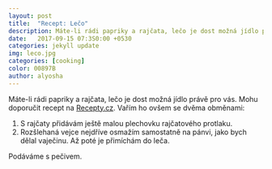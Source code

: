```yaml
---
layout: post
title:  "Recept: Lečo"
description: Máte-li rádi papriky a rajčata, lečo je dost možná jídlo právě pro vás.
date:   2017-09-15 07:3S0:00 +0530
categories: jekyll update
img: leco.jpg
categories: [cooking]
color: 00897B
author: alyosha
---
```


Máte-li rádi papriky a rajčata, lečo je dost možná jídlo právě pro vás. Mohu doporučit recept na [Recepty.cz](http://www.recepty.cz/recept/prave-madarske-leco-18483). Vařím ho ovšem se dvěma obměnami:

1. S rajčaty přidávám ještě malou plechovku rajčatového protlaku.
2. Rozšlehaná vejce nejdříve osmažím samostatně na pánvi, jako bych dělal vaječinu. Až poté je přimíchám do leča.

Podáváme s pečivem.




